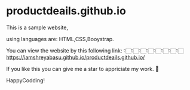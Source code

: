 # productdeails.github.io

This is a sample website,

using languages are: HTML,CSS,Booystrap.

You can view the website by this following link: 
👇🏻👇🏻👇🏻👇🏻👇🏻👇🏻👇🏻👇🏻
https://iamshreyabasu.github.io/productdeails.github.io/

If you like this you can give me a star to appriciate my work. 🙂

HappyCodding!

